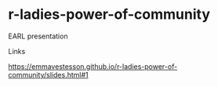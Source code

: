 # r-ladies-power-of-community
EARL presentation


Links

https://emmavestesson.github.io/r-ladies-power-of-community/slides.html#1

